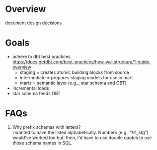 # Overview
document design decisions

# Goals
* adhere to dbt best practices<br>https://docs.getdbt.com/best-practices/how-we-structure/1-guide-overview
    * staging = creates atomic building blocks from source
    * intermediate = prepares staging models for use in mart
    * marts = semantic layer (e.g.,, star schema and OBT)
* incremental loads
* star schema feeds OBT

# FAQs
1. Why prefix schemas with letters?<br>I wanted to have the listed alphabetically. Numbers (e.g., "01_stg") would've worked too but, then, I'd have to use double quotes to use those schema names in SQL.